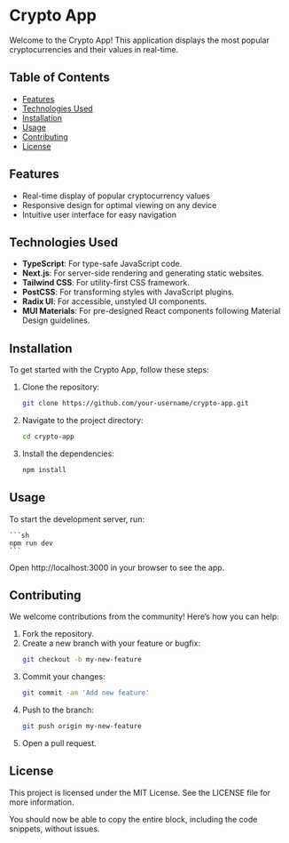 # Crypto App

Welcome to the Crypto App! This application displays the most popular cryptocurrencies and their values in real-time.

## Table of Contents

- [Features](#features)
- [Technologies Used](#technologies-used)
- [Installation](#installation)
- [Usage](#usage)
- [Contributing](#contributing)
- [License](#license)

## Features

- Real-time display of popular cryptocurrency values
- Responsive design for optimal viewing on any device
- Intuitive user interface for easy navigation

## Technologies Used

- **TypeScript**: For type-safe JavaScript code.
- **Next.js**: For server-side rendering and generating static websites.
- **Tailwind CSS**: For utility-first CSS framework.
- **PostCSS**: For transforming styles with JavaScript plugins.
- **Radix UI**: For accessible, unstyled UI components.
- **MUI Materials**: For pre-designed React components following Material Design guidelines.

## Installation

To get started with the Crypto App, follow these steps:

1. Clone the repository:
    ```sh
    git clone https://github.com/your-username/crypto-app.git
    ```

2. Navigate to the project directory:
    ```sh
    cd crypto-app
    ```

3. Install the dependencies:
    ```sh
    npm install
    ```

## Usage

To start the development server, run:

    ```sh
    npm run dev
    ```

Open http://localhost:3000 in your browser to see the app.

## Contributing
We welcome contributions from the community! Here’s how you can help:

1. Fork the repository.
2. Create a new branch with your feature or bugfix:
    ```sh 
    git checkout -b my-new-feature
    ```
3. Commit your changes:
    ```sh
    git commit -am 'Add new feature'
    ```
4. Push to the branch:
    ```sh
    git push origin my-new-feature
    ```
5. Open a pull request.

## License
This project is licensed under the MIT License. See the LICENSE file for more information.

You should now be able to copy the entire block, including the code snippets, without issues.

